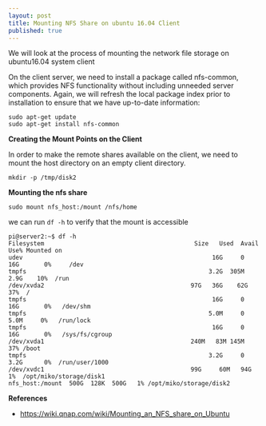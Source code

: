 ```yaml
---
layout: post
title: Mounting NFS Share on ubuntu 16.04 Client
published: true
---
```


We will look at the process of mounting the network file storage on ubuntu16.04 system client

On the client server, we need to install a package called nfs-common, which provides NFS functionality without including unneeded server components. Again, we will refresh the local package index prior to installation to ensure that we have up-to-date information:

```
sudo apt-get update
sudo apt-get install nfs-common
```

**Creating the Mount Points on the Client**

In order to make the remote shares available on the client, we need to mount the host directory on an empty client directory.

```
mkdir -p /tmp/disk2
```

**Mounting the nfs share**

```
sudo mount nfs_host:/mount /nfs/home
```

we can run `df -h` to verify that the mount is accessible

```
pi@server2:~$ df -h
Filesystem                                          Size   Used  Avail    Use% Mounted on
udev                                                     16G     0       16G       0%     /dev
tmpfs                                                   3.2G  305M  2.9G    10%  /run
/dev/xvda2                                         97G   36G    62G       37%  /
tmpfs                                                    16G     0       16G       0%   /dev/shm
tmpfs                                                   5.0M     0      5.0M     0%   /run/lock
tmpfs                                                    16G     0       16G       0%   /sys/fs/cgroup
/dev/xvda1                                         240M   83M 145M   37% /boot
tmpfs                                                   3.2G     0        3.2G      0%  /run/user/1000
/dev/xvdc1                                         99G     60M   94G       1%  /opt/miko/storage/disk1
nfs_host:/mount  500G  128K  500G   1% /opt/miko/storage/disk2
```

**References**

- https://wiki.qnap.com/wiki/Mounting_an_NFS_share_on_Ubuntu

